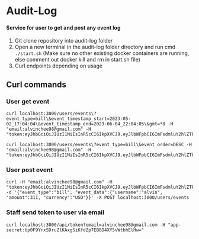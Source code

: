 # Audit-Log
#### Service for user to get and post any event log
 
1. Git clone repository into audit-log folder
2. Open a new terminal in the audit-log folder directory and run cmd `./start.sh` (Make sure no other existing docker containers are running, else comment out docker kill and rm in start.sh file)
3. Curl endpoints depending on usage

## Curl commands
### User get event 
<p>

    curl localhost:3000/users/events\?event_type=bill\&event_timestamp_start=2023-05-02_17:04:04\&event_timestamp_end=2023-06-04_22:04:05\&gmt=*8 -H "email:alvinchee98@gmail.com" -H "token:eyJhbGciOiJIUzI1NiIsInR5cCI6IkpXVCJ9.eyJlbWFpbCI6ImFsdmluY2hlZTk4QGdtYWlsLmNvbSIsImV4cCI6MTY4ODExNDQyNH0.sXUYUdGRvIKOqtSEKWJkE9Q7CI2JK4R_0ZubciG8ZfE"

    curl localhost:3000/users/events\?event_type=bill\&event_order=DESC -H "email:alvinchee98@gmail.com" -H "token:eyJhbGciOiJIUzI1NiIsInR5cCI6IkpXVCJ9.eyJlbWFpbCI6ImFsdmluY2hlZTk4QGdtYWlsLmNvbSIsImV4cCI6MTY4ODExNDQyNH0.sXUYUdGRvIKOqtSEKWJkE9Q7CI2JK4R_0ZubciG8ZfE"
</p>

### User post event
<p>

    curl -H "email:alvinchee98@gmail.com" -H "token:eyJhbGciOiJIUzI1NiIsInR5cCI6IkpXVCJ9.eyJlbWFpbCI6ImFsdmluY2hlZTk4QGdtYWlsLmNvbSIsImV4cCI6MTY4ODExNDQyNH0.sXUYUdGRvIKOqtSEKWJkE9Q7CI2JK4R_0ZubciG8ZfE" -d '{"event_type":"bill", "event_data":{"username":"alvin", "amount":311, "currency":"USD"}}' -X POST localhost:3000/users/events
</p>

### Staff send token to user via email
<p>

    curl localhost:3000/api/token?email=alvinchee98@gmail.com -H "app-secret:Up0F9YrxSDruZlKAxgSiKfdZp7EB8D4XY5vWtbhElHw="
</p>